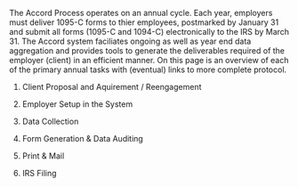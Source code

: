The Accord Process operates on an annual cycle. Each year, employers must deliver 1095-C forms to thier employees, postmarked by January 31 and submit all forms (1095-C and 1094-C) electronically to the IRS by March 31. The Accord system faciliates ongoing as well as year end data aggregation and provides tools to generate the deliverables required of the employer (client) in an efficient manner. On this page is an overview of each of the primary annual tasks with (eventual) links to more complete protocol.

1. Client Proposal and Aquirement / Reengagement

2. Employer Setup in the System

3. Data Collection

4. Form Generation & Data Auditing

5. Print & Mail

6. IRS Filing
